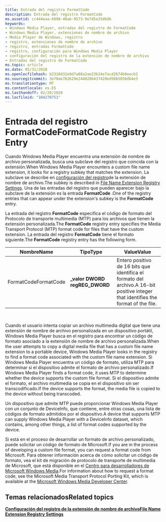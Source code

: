 ```yaml
---
title: Entrada del registro FormatCode
description: Entrada del registro FormatCode
ms.assetid: cc444eaa-6898-48ab-9573-9e7d5e25d6db
keywords:
- Windows Media Player, entradas del registro de FormatCode
- Windows Media Player, extensiones de nombre de archivo
- Media Player de Windows, registro
- registro, extensiones de nombre de archivo
- registro, entradas FormatCode
- registro, configuración para Windows Media Player
- configuración del registro de la extensión de nombre de archivo
- Entradas del registro de FormatCode
ms.topic: article
ms.date: 05/31/2018
ms.openlocfilehash: b2318d32e9d7a08a2ae23b24e7acd2674b9eecb2
ms.sourcegitcommit: 3e70ae762629e244028b437420ed50b5850db4e3
ms.translationtype: MT
ms.contentlocale: es-ES
ms.lasthandoff: 02/20/2020
ms.locfileid: "104270751"
---
```

# <a name="formatcode-registry-entry"></a><span data-ttu-id="1f8dc-111">Entrada del registro FormatCode</span><span class="sxs-lookup"><span data-stu-id="1f8dc-111">FormatCode Registry Entry</span></span>

<span data-ttu-id="1f8dc-112">Cuando Windows Media Player encuentra una extensión de nombre de archivo personalizada, busca una subclave del registro que coincida con la extensión.</span><span class="sxs-lookup"><span data-stu-id="1f8dc-112">When Windows Media Player encounters a custom file name extension, it looks for a registry subkey that matches the extension.</span></span> <span data-ttu-id="1f8dc-113">La subclave se describe en [configuración del registro](file-name-extension-registry-settings.md)de la extensión de nombre de archivo.</span><span class="sxs-lookup"><span data-stu-id="1f8dc-113">The subkey is described in [File Name Extension Registry Settings](file-name-extension-registry-settings.md).</span></span> <span data-ttu-id="1f8dc-114">Una de las entradas del registro que pueden aparecer bajo la subclave de la extensión es la entrada **FormatCode** .</span><span class="sxs-lookup"><span data-stu-id="1f8dc-114">One of the registry entries that can appear under the extension's subkey is the **FormatCode** entry.</span></span>

<span data-ttu-id="1f8dc-115">La entrada del registro **FormatCode** especifica el código de formato del Protocolo de transporte multimedia (MTP) para los archivos que tienen la extensión personalizada.</span><span class="sxs-lookup"><span data-stu-id="1f8dc-115">The **FormatCode** registry entry specifies the Media Transport Protocol (MTP) format code for files that have the custom extension.</span></span> <span data-ttu-id="1f8dc-116">La entrada del registro **FormatCode** tiene el formato siguiente.</span><span class="sxs-lookup"><span data-stu-id="1f8dc-116">The **FormatCode** registry entry has the following form.</span></span>



| <span data-ttu-id="1f8dc-117">Nombre</span><span class="sxs-lookup"><span data-stu-id="1f8dc-117">Name</span></span>       | <span data-ttu-id="1f8dc-118">Tipo</span><span class="sxs-lookup"><span data-stu-id="1f8dc-118">Type</span></span>           | <span data-ttu-id="1f8dc-119">Value</span><span class="sxs-lookup"><span data-stu-id="1f8dc-119">Value</span></span>                                                             |
|------------|----------------|-------------------------------------------------------------------|
| <span data-ttu-id="1f8dc-120">FormatCode</span><span class="sxs-lookup"><span data-stu-id="1f8dc-120">FormatCode</span></span> | <span data-ttu-id="1f8dc-121">**\_valor DWORD reg**</span><span class="sxs-lookup"><span data-stu-id="1f8dc-121">**REG\_DWORD**</span></span> | <span data-ttu-id="1f8dc-122">Entero positivo de 16 bits que identifica el formato del archivo.</span><span class="sxs-lookup"><span data-stu-id="1f8dc-122">A 16-bit positive integer that identifies the format of the file.</span></span> |



 

<span data-ttu-id="1f8dc-123">Cuando el usuario intenta copiar un archivo multimedia digital que tiene una extensión de nombre de archivo personalizada en un dispositivo portátil, Windows Media Player busca en el registro para encontrar un código de formato asociado a la extensión de nombre de archivo personalizada.</span><span class="sxs-lookup"><span data-stu-id="1f8dc-123">When the user attempts to copy a digital media file that has a custom file name extension to a portable device, Windows Media Player looks in the registry to find a format code associated with the custom file name extension.</span></span> <span data-ttu-id="1f8dc-124">Si Windows Media Player encuentra un código de formato, utiliza MTP para determinar si el dispositivo admite el formato de archivo personalizado.</span><span class="sxs-lookup"><span data-stu-id="1f8dc-124">If Windows Media Player finds a format code, it uses MTP to determine whether the device supports the custom file format.</span></span> <span data-ttu-id="1f8dc-125">Si el dispositivo admite el formato, el archivo multimedia se copia en el dispositivo sin ser transcodificado.</span><span class="sxs-lookup"><span data-stu-id="1f8dc-125">If the device supports the format, the media file is copied to the device without being transcoded.</span></span>

<span data-ttu-id="1f8dc-126">Un dispositivo que admite MTP puede proporcionar Windows Media Player con un conjunto de DeviceInfo, que contiene, entre otras cosas, una lista de códigos de formato admitidos por el dispositivo.</span><span class="sxs-lookup"><span data-stu-id="1f8dc-126">A device that supports MTP can supply Windows Media Player with a DeviceInfo dataset, which contains, among other things, a list of format codes supported by the device.</span></span>

<span data-ttu-id="1f8dc-127">Si está en el proceso de desarrollar un formato de archivo personalizado, puede solicitar un código de formato de Microsoft.</span><span class="sxs-lookup"><span data-stu-id="1f8dc-127">If you are in the process of developing a custom file format, you can request a format code from Microsoft.</span></span> <span data-ttu-id="1f8dc-128">Para obtener información acerca de cómo solicitar un código de formato, vea el kit de migración de protocolo de transporte de multimedia de Microsoft, que está disponible en el [Centro para desarrolladores de Microsoft Windows Media](https://msdn.microsoft.com/windowsmedia/default.aspx).</span><span class="sxs-lookup"><span data-stu-id="1f8dc-128">For information about how to request a format code, see the Microsoft Media Transport Protocol Porting Kit, which is available at the [Microsoft Windows Media Developer Center](https://msdn.microsoft.com/windowsmedia/default.aspx).</span></span>

## <a name="related-topics"></a><span data-ttu-id="1f8dc-129">Temas relacionados</span><span class="sxs-lookup"><span data-stu-id="1f8dc-129">Related topics</span></span>

<dl> <dt>

[<span data-ttu-id="1f8dc-130">**Configuración del registro de la extensión de nombre de archivo**</span><span class="sxs-lookup"><span data-stu-id="1f8dc-130">**File Name Extension Registry Settings**</span></span>](file-name-extension-registry-settings.md)
</dt> </dl>

 

 




